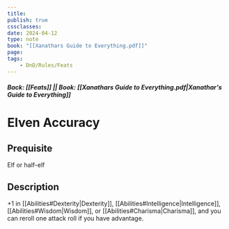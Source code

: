 ```yaml
---
title:
publish: true
cssclasses:
date: 2024-04-12
type: note
book: "[[Xanathars Guide to Everything.pdf]]"
page: 
tags:
    - DnD/Rules/Feats
---
```


##### Back: [[Feats]] || Book: [[Xanathars Guide to Everything.pdf|Xanathar's Guide to Everything]]

# Elven Accuracy


## Prequisite 
Elf or half-elf

## Description
+1 in [[Abilities#Dexterity|Dexterity]], [[Abilities#Intelligence|Intelligence]], [[Abilities#Wisdom|Wisdom]], or [[Abilities#Charisma|Charisma]], and you can reroll one attack roll if you have advantage.